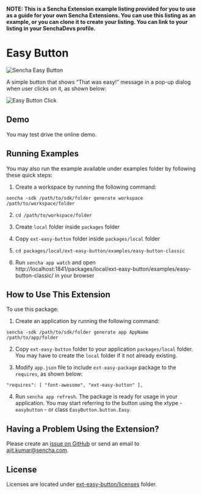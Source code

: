 **NOTE: This is a Sencha Extension example listing provided for you to use as a guide for your own Sencha Extensions. You can use this listing as an example, or you can clone it to create your listing. You can link to your listing in your SenchaDevs profile.**

# Easy Button

![Sencha Easy Button](https://github.com/sencha/sample-extension/blob/master/images/easy_button.png "Easy Button")

A simple button that shows “That was easy!” message in a pop-up dialog when user clicks on it, as shown below:

![Easy Button Click](https://github.com/sencha/sample-extension/blob/master/images/button_click_msg.png "Easy Button Click")

## Demo
You may test drive the online demo.

## Running Examples
You may also run the example available under examples folder by following these quick steps:

1. Create a workspace by running the following command:

`sencha -sdk /path/to/sdk/folder generate workspace /path/to/workspace/folder`

2. `cd /path/to/workspace/folder`

3. Create `local` folder inside `packages` folder

4. Copy `ext-easy-button` folder inside `packages/local` folder

5. `cd packages/local/ext-easy-button/examples/easy-button-classic`

6. Run `sencha app watch` and open http://localhost:1841/packages/local/ext-easy-button/examples/easy-button-classic/ in your browser

## How to Use This Extension

To use this package:

1. Create an application by running the following command:

`sencha -sdk /path/to/sdk/folder generate app AppName /path/to/app/folder`

2. Copy `ext-easy-button` folder to your application `packages/local` folder. You may have to create the `local` folder if it not already existing.

3. Modify `app.json` file to include `ext-easy-package` package to the `requires`, as shown below:

``
"requires": [
        	"font-awesome",
	    	"ext-easy-button"
   	 ],
``

4. Run `sencha app refresh`. The package is ready for usage in your application. You may start referring to the button using the xtype - `easybutton` - or class `EasyButton.button.Easy`.

## Having a Problem Using the Extension?
Please create an [issue on GitHub](https://github.com/sencha/sample-extension/issues) or send an email to ajit.kumar@sencha.com.

## License
Licenses are located under [ext-easy-button/licenses](https://github.com/sencha/sample-extension/tree/master/ext-easy-button/licenses) folder.
